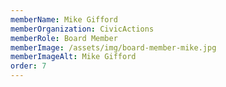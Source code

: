 ```yaml
---
memberName: Mike Gifford
memberOrganization: CivicActions
memberRole: Board Member
memberImage: /assets/img/board-member-mike.jpg
memberImageAlt: Mike Gifford
order: 7
---
```

